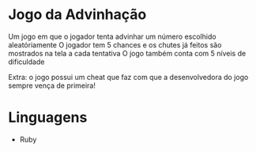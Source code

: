 # Jogo da Advinhação

Um jogo em que o jogador tenta advinhar um número escolhido aleatóriamente
O jogador tem 5 chances e os chutes já feitos são mostrados na tela a cada tentativa
O jogo também conta com 5 níveis de dificuldade

Extra: o jogo possui um cheat que faz com que a desenvolvedora do jogo sempre vença de primeira!
#

# Linguagens

- Ruby
